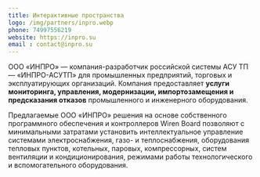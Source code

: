 ```yaml
---
title: Интерактивные пространства
logo: /img/partners/inpro.webp
phone: 74997556219
website: https://inpro.su
email : contact@inpro.su
---
```


ООО «ИНПРО» — компания-разработчик российской системы АСУ ТП — «ИНПРО-АСУТП» для промышленных предприятий, торговых и эксплуатирующих организаций.
Компания предоставляет **услуги мониторинга, управления, модернизации, импортозамещения и предсказания отказов** промышленного и инженерного оборудования.


Предлагаемые ООО «ИНПРО» решения на основе собственного программного обеспечения и контроллеров Wiren Board позволяют с минимальными затратами установить интеллектуальное управление системами электроснабжения, газо- и теплоснабжения, оборудования тепловых пунктов, котельных, паровых, компрессорных, систем вентиляции и кондиционирования, режимами работы технологического и вспомогательного оборудования.

